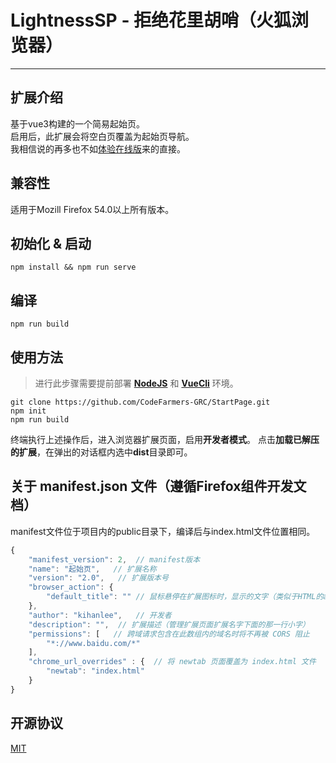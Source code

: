 # LightnessSP - 拒绝花里胡哨（火狐浏览器）
---
## 扩展介绍

基于vue3构建的一个简易起始页。</br>
启用后，此扩展会将空白页覆盖为起始页导航。</br>
我相信说的再多也不如[体验在线版](https://www.kihanlee.site/lightnesssp/)来的直接。

## 兼容性
适用于Mozill Firefox 54.0以上所有版本。

## 初始化 & 启动
```
npm install && npm run serve
```

## 编译
```
npm run build
```

## 使用方法
>进行此步骤需要提前部署 **[NodeJS](http://nodejs.cn)** 和 **[VueCli](https://cli.vuejs.org/zh/guide/)** 环境。
```
git clone https://github.com/CodeFarmers-GRC/StartPage.git
npm init
npm run build
```
终端执行上述操作后，进入浏览器扩展页面，启用**开发者模式**。
点击**加载已解压的扩展**，在弹出的对话框内选中**dist**目录即可。

## 关于 manifest.json 文件（遵循Firefox组件开发文档）
manifest文件位于项目内的public目录下，编译后与index.html文件位置相同。
``` JavaScript
{
    "manifest_version": 2,  // manifest版本
    "name": "起始页",   // 扩展名称
    "version": "2.0",   // 扩展版本号
    "browser_action": {
        "default_title": "" // 鼠标悬停在扩展图标时，显示的文字（类似于HTML的abbr标签的那个效果）
    },
    "author": "kihanlee",   // 开发者
    "description": "",  // 扩展描述（管理扩展页面扩展名字下面的那一行小字）
    "permissions": [   // 跨域请求包含在此数组内的域名时将不再被 CORS 阻止
        "*://www.baidu.com/*"
    ],
    "chrome_url_overrides" : {  // 将 newtab 页面覆盖为 index.html 文件
        "newtab": "index.html"
    }
}
```
## 开源协议
[MIT](https://opensource.org/licenses/MIT)
